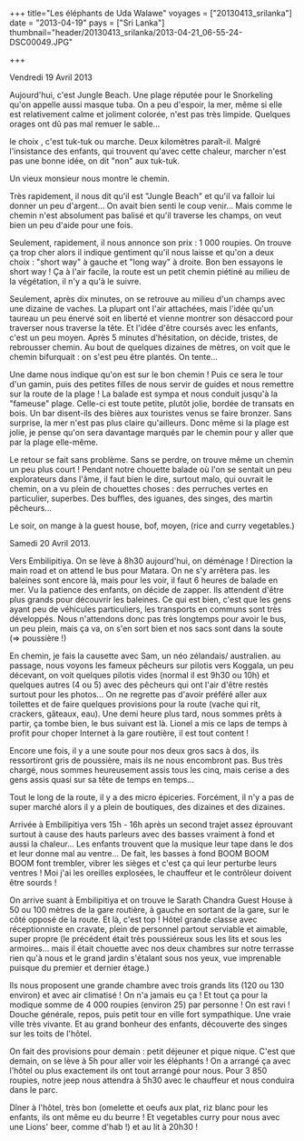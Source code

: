 +++
title="Les éléphants de Uda Walawe"
voyages = ["20130413_srilanka"]
date = "2013-04-19"
pays = ["Sri Lanka"]
thumbnail="header/20130413_srilanka/2013-04-21_06-55-24-DSC00049.JPG"

+++


Vendredi 19 Avril 2013

Aujourd'hui, c'est Jungle Beach. Une plage réputée pour le Snorkeling qu'on appelle aussi masque tuba.
On a peu d'espoir, la mer, même si elle est relativement calme et joliment colorée, n'est pas très limpide. Quelques orages ont dû pas mal remuer le sable...

le choix , c'est tuk-tuk ou marche. Deux kilomètres paraît-il. Malgré l'insistance des enfants, qui trouvent qu'avec cette chaleur, marcher n'est pas une bonne idée, on dit "non" aux tuk-tuk.

Un vieux monsieur nous montre le chemin.

Très rapidement, il nous dit qu'il est "Jungle Beach" et qu'il va falloir lui donner un peu d'argent... On avait bien senti le coup venir... Mais comme le chemin n'est absolument pas balisé et qu'il traverse les champs, on veut bien un peu d'aide pour une fois.

Seulement, rapidement, il nous annonce son prix : 1 000 roupies. On trouve ça trop cher alors il indique gentiment qu'il nous laisse et qu'on a deux choix : "short way" à gauche et "long way" à droite.
Bon ben essayons le short way ! Ça à l'air facile, la route est un petit chemin piétiné au milieu de la végétation, il n'y a qu'à le suivre.

Seulement, après dix minutes, on se retrouve au milieu d'un champs avec une dizaine de vaches. La plupart ont l'air attachées, mais l'idée qu'un taureau un peu énervé soit en liberté et vienne montrer son désaccord pour traverser nous traverse la tête. Et l'idée d'être coursés avec les enfants, c'est un peu moyen. 
Après 5 minutes d'hésitation, on décide, tristes, de rebrousser chemin. Au bout de quelques dizaines de mètres, on voit que le chemin bifurquait : on s'est peu être plantés. On tente...

Une dame nous indique qu'on est sur le bon chemin ! Puis ce sera le tour d'un gamin, puis des petites filles de nous servir de guides et nous remettre sur la route de la plage ! 
La balade est sympa et nous conduit jusqu'à la "fameuse" plage. Celle-ci est toute petite, plutôt jolie, bordée de transats en bois. Un bar disent-ils des bières aux touristes venus se faire bronzer.
Sans surprise, la mer n'est pas plus claire qu'ailleurs. Donc même si la plage est jolie, je pense qu'on sera davantage marqués par le chemin pour y aller que par la plage elle-même.

Le retour se fait sans problème. Sans se perdre, on trouve même un chemin un peu plus court !
Pendant notre chouette balade où l'on se sentait un peu explorateurs dans l'âme, il faut bien le dire, surtout malo, qui ouvrait le chemin, on a vu plein de chouettes choses : des perruches vertes en particulier, superbes. Des buffles, des iguanes, des singes, des martin pêcheurs...

Le soir, on mange à la guest house, bof, moyen, (rice and curry vegetables.)


Samedi 20 Avril 2013.

Vers Embilipitiya.
On se lève à 8h30 aujourd'hui, on déménage ! Direction la main road et on attend le bus pour Matara. On ne s'y arrêtera pas. les baleines sont encore là, mais pour les voir, il faut 6 heures de balade en mer. Vu la patience des enfants, on décide de zapper. Ils attendent d'être plus grands pour découvrir les baleines. Ce qui est bien, c'est que les gens ayant peu de véhicules particuliers, les transports en communs sont très développés. Nous n'attendons donc pas très longtemps pour avoir le bus, un peu plein, mais ça va, on s'en sort bien et nos sacs sont dans la soute (=> poussière !) 

En chemin, je fais la causette avec Sam, un néo zélandais/ australien. au passage, nous voyons les fameux pêcheurs sur pilotis vers Koggala, un peu décevant, on voit quelques pilotis vides (normal il est 9h30 ou 10h) et quelques autres (4 ou 5) avec des pêcheurs qui ont l'air d'être restés surtout pour les photos... On ne regrette pas d'avoir préféré aller aux toilettes et de faire quelques provisions pour la route (vache qui rit, crackers, gâteaux, eau). Une demi heure plus tard, nous sommes prêts à partir, ça tombe bien, le bus suivant est là. Lionel a mis ce laps de temps à profit pour choper Internet à la gare routière, il est tout content !

Encore une fois, il y a une soute pour nos deux gros sacs à dos, ils ressortiront gris de poussière, mais ils ne nous encombront pas. Bus très chargé, nous sommes heureusement assis tous les cinq, mais cerise a des gens assis quasi sur sa tête de temps en temps...

Tout le long de la route, il y a des micro épiceries. Forcément, il n'y a pas de super marché alors il y a plein de boutiques, des dizaines et des dizaines.

Arrivée à Embilipitiya vers 15h - 16h après un second trajet assez éprouvant surtout à cause des hauts parleurs avec des basses vraiment à fond et aussi la chaleur... Les enfants trouvent que la musique leur tape dans le dos et leur donne mal au ventre... De fait, les basses à fond BOOM BOOM BOOM font trembler, vibrer les sièges et c'est ça qui leur perturbe leurs ventres ! Moi j'ai les oreilles explosées, le chauffeur et le contrôleur doivent être sourds !

On arrive suant à Embilipitiya et on trouve le Sarath Chandra Guest House à 50 ou 100 mètres de la gare routière, à gauche en sortant de la gare, sur le côté opposé de la route. Et là, c'est top ! Hôtel grande classe avec réceptionniste en cravate, plein de personnel partout serviable et aimable, super propre (le précédent était très poussiéreux sous les lits et sous les armoires... mais il était chouette avec nos deux chambres sur notre terrasse rien qu'à nous et le grand jardin s'étalant sous nos yeux, vue imprenable puisque du premier et dernier étage.)

Ils nous proposent une grande chambre avec trois grands lits (120 ou 130 environ) et avec air climatisé ! On n'a jamais eu ça ! Et tout ça pour la modique somme de 4 000 roupies (environ 25) par personne ! On est ravi !
Douche générale, repos, puis petit tour en ville fort sympathique. Une vraie ville très vivante. Et au grand bonheur des enfants, découverte des singes sur les toits de l'hôtel.

On fait des provisions pour demain : petit déjeuner et pique nique. C'est que demain, on se lève à 5h pour aller voir les éléphants !
On a arrangé ça avec l'hôtel ou plus exactement ils ont tout arrangé pour nous. Pour 3 850 roupies, notre jeep nous attendra à 5h30 avec le chauffeur et nous conduira dans le parc.

Dîner à l'hôtel, très bon (omelette et oeufs aux plat, riz blanc pour les enfants, ils ont même eu du beurre ! Et vegetables curry pour nous avec une Lions' beer, comme d'hab !) et au lit à 20h30 !



